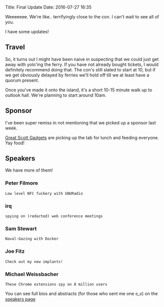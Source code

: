 Title: Final Update
Date: 2016-07-27 16:35

Weeeeeee. We're like.. terrifyingly close to the con. I can't wait to see all of you.

I have some updates!

## Travel

So, it turns out I might have been naive in suspecting that we could just get
away with yolo'ing the ferry. If you have not already bought tickets, I would
definitely recommend doing that. The con's still slated to start at 10, but if
we get obviously delayed by ferries we'll hold off till we at least have a
quorum present.

Once you've made it onto the island, it's a short 10-15 minute walk up to
outlook hall. We're planning to start around 10am.

## Sponsor

I've been super remiss in not mentioning that we picked up a sponsor last week.

[Great Scott Gadgets][gsg] are picking up the tab for lunch and feeding everyone. Yay food!

## Speakers

We have more of them!

### Peter Filmore

    Low level NFC fuckery with GNURadio

### irq

    spying on (redacted) web conference meetings

### Sam Stewart

    Naval-Gazing with Docker

### Joe Fitz

    Check out my new implants!

### Michael Weissbacher

    These Chrome extensions spy on 8 million users

You can see full bios and abstracts (for those who sent me one ಠ_ಠ) on the [speakers page][speakers]

[gsg]: https://greatscottgadgets.com/
[speakers]: /pages/speakers.html
